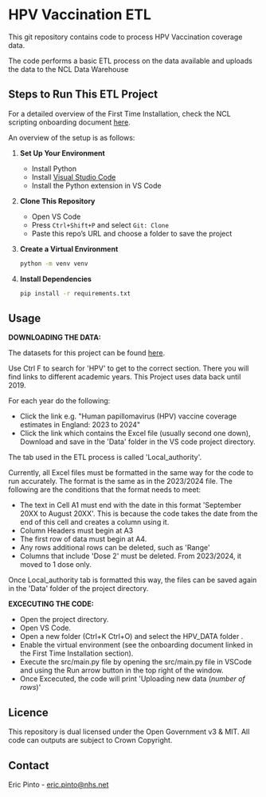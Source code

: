 # HPV Vaccination ETL

This git repository contains code to process HPV Vaccination coverage data.

The code performs a basic ETL process on the data available and uploads the data to the NCL Data Warehouse

## Steps to Run This ETL Project

For a detailed overview of the First Time Installation, check the NCL scripting onboarding document [here](https://nhs.sharepoint.com/:w:/r/sites/msteams_38dd8f/Shared%20Documents/Document%20Library/Documents/Git%20Integration/Internal%20Scripting%20Guide.docx?d=wc124f806fcd8401b8d8e051ce9daab87&csf=1&web=1&e=CmK9V3).

An overview of the setup is as follows:

1. **Set Up Your Environment**  
   - Install Python
   - Install [Visual Studio Code](https://code.visualstudio.com/)  
   - Install the Python extension in VS Code  

2. **Clone This Repository**  
   - Open VS Code  
   - Press `Ctrl+Shift+P` and select `Git: Clone`  
   - Paste this repo’s URL and choose a folder to save the project

3. **Create a Virtual Environment**
   ```bash
   python -m venv venv
   ```

4. **Install Dependencies**
   ```bash
   pip install -r requirements.txt
   ```

## Usage

**DOWNLOADING THE DATA:**

The datasets for this project can be found [here](https://www.gov.uk/government/collections/vaccine-uptake).

Use Ctrl F to search for 'HPV' to get to the correct section. There you will find links to different academic years. This Project uses data back until 2019.

For each year do the following:
- Click the link e.g. "Human papillomavirus (HPV) vaccine coverage estimates in England: 2023 to 2024"
- Click the link which contains the Excel file (usually second one down), Download and save in the 'Data' folder in the VS code project directory.


The tab used in the ETL process is called 'Local_authority'. 

Currently, all Excel files must be formatted in the same way for the code to run accurately. The format is the same as in the 2023/2024 file. The following are the conditions that the format needs to meet:

- The text in Cell A1 must end with the date in this format 'September 20XX to August 20XX'. This is because the code takes the date from the end of this cell and creates a column using it.
- Column Headers must begin at A3
- The first row of data must begin at A4. 
- Any rows additional rows can be deleted, such as 'Range'
- Columns that include 'Dose 2' must be deleted. From 2023/2024, it moved to 1 dose only.

Once Local_authority tab is formatted this way, the files can be saved again in the 'Data' folder of the project directory.


**EXCECUTING THE CODE:**

- Open the project directory.
- Open VS Code.
- Open a new folder (Ctrl+K Ctrl+O) and select the HPV_DATA folder .
- Enable the virtual environment (see the onboarding document linked in the First Time Installation section).
- Execute the src/main.py file by opening the src/main.py file in VSCode and using the Run arrow button in the top right of the window.
- Once Excecuted, the code will print 'Uploading new data (*number of rows*)'

## Licence
This repository is dual licensed under the Open Government v3 & MIT. All code can outputs are subject to Crown Copyright.

## Contact
Eric Pinto - eric.pinto@nhs.net
